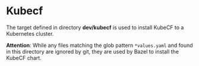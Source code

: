 # Kubecf

The target defined in directory __dev/kubecf__ is used to install KubeCF to a
Kubernetes cluster.

__Attention__: While any files matching the glob pattern `*values.yaml` and
found in this directory are ignored by git, they are used by Bazel to install
the KubeCF chart.
